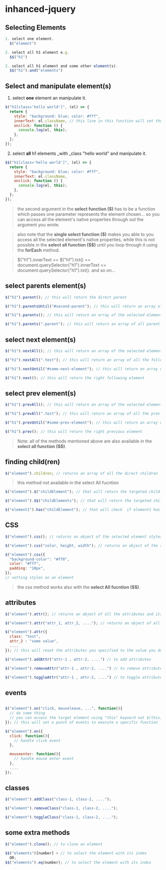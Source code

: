 # inhanced-jquery

## Selecting Elements

```javascript
1. select one element.
  $("element")

2. select all h1 element e.g.
  $$("h1")

2. select all h1 element and some other element(s).
  $$("h1").and("elements")
```

## Select and manipulate element(s)

1. select **one** element an manipulate it.

```javascript
$("h1[class='hello world']", (el) => {
  return {
    style: "background: blue; color: #fff",
    innerText: el.className, // this line in this function will set the h1 element's innerText to be the value of it's class (for example)
    onclick: function () {
      console.log(el, this);
    },
  };
});
```

2. select **all** h1 elements \_with \_class "hello world" and manipulate it.

```javascript
$$("h1[class='hello world']", (el) => {
  return {
    style: "background: blue; color: #fff",
    innerText: el.className,
    onclick: function () {
      console.log(el, this);
    },
  };
});
```

> the second argument in the **select function (\$)** has to be a function which passes one parameter represents the element chosen... so you can access all the element's native properties through out the argument you wrote.

> also note that the **single select function (\$)** makes you able to you access all the selected element's native properties, while this is not possible in the **select all function ($\$)** until you loop through it using the **forEach** method.

> $("h1").innerText == $("h1").txt() == document.querySelector("h1").innerText == document.querySelector("h1").txt(). and so on...

## select parents element(s)

```javascript
$("h1").parent(); // this will return the direct parent

$("h1").parentsUntil("#second-parent"); // this will return an array of selected element parents and ends with the element which you specified

$("h1").parents(); // this will return an array of the selected element parents

$("h1").parents(".parent"); // this will return an array of all parent elements which has class parent
```

## select next element(s)

```javascript
$("h1").nextAll(); // this will return an array of the selected element next elements

$("h1").nextAll(".test"); // this will return an array of all the following elements that has cals "test"

$("h1").nextUntil("#some-next-element"); // this will return an array of selected element next siblings and ends with the element which you specified

$("h1").next(); // this will return the right following element
```

## select prev element(s)

```javascript
$("h1").prevAll(); // this will return an array of the selected element prev elements

$("h1").prevAll(".test"); // this will return an array of all the prev elements that has cals "test"

$("h1").prevUntil("#some-prev-element"); // this will return an array of selected element prev siblings and ends with the element which you specified

$("h1").prev(); // this will return the right previous element
```

> Note: all of the methods mentioned above are also available in the **select all function (\$\$)**.

## finding child(ren)

```javascript
$("element").children; // returns an array of all the direct children
```

> this method not available in the select All fucntion

```javascript
$("element").$("childElement"); // that will return the targeted child element if found

$("element").$$("childElements"); // that will return the targeted children elements

$("element1").has("childElement"); // that will check  if element1 has a child matches the to-be-found element and will return **boolean value**
```

## CSS

```javascript
$("element").css(); // returns an object of the selected element styles

$("element").css("color, height, width"); // returns an object of the selected element's specified styles

$("element").css({
  "background-color": "#ff0",
  color: "#fff",
  padding: "10px",
});
// setting styles on an element
```

> the css method works also with the **select All fucntion (\$\$)**.

## attributes

```javascript
$("element").attr(); // returns an object of all the attributes and its value that the element has

$("element").attr("attr_1, attr_2, ...."); // returns an object of all the attributes **specified** and its value

$("element").attr({
  class: "test",
  attr_2 : "some value",
  ....
}); // this will reset the attributes you specified to the value you defined

$("element").addAttr("attr-1 , attr-2, ....") // to add attributes

$("element").removeAttr("attr-1 , attr-2, ....") // to remove attributes

$("element").toggleAttr("attr-1 , attr-2, ....") // to toggle attributes
```

## events

```javascript

$("element").on("click, mouseleave, ...", function(){
  // do some thing
  // you can access the target element using "this" keyword not $(this).
}); // this will set a punch of events to execute a specific function

$("element").on({
  click: function(){
    // handle click event
  },

  mouseenter: function(){
    // handle mouse enter event
  },
  ....
});
```

## classes

```javascript
$("element").addClass("class-1, class-2, ....");

$("element").removeClass("class-1, class-2, ....");

$("element").toggleClass("class-1, class-2, ....");
```

## some extra methods

```javascript
$("element").clone(); // to clone an element

$$("elements")[number] > // to select the element with its index
  OR;
$$("elements").eq(number); // to select the element with its index
```
